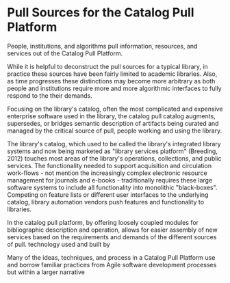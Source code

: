 # Pull Sources for the Catalog Pull Platform
People, institutions, and algorithms pull information, resources, and services out of the Catalog Pull Platform.

While it is helpful to deconstruct the pull sources for a typical library, in practice these sources have been fairly limited to academic libraries. Also, as time progresses these distinctions may become more arbitrary as both people and institutions require more and more algorithmic interfaces to fully respond to the their demands.

Focusing on the library's catalog, often the most complicated and expensive enterprise software used in the library, the catalog pull catalog augments, supersedes, or bridges semantic description of artifacts being curated and managed by the critical source of pull, people working and using the library.

The library's catalog, which used to be called the library's integrated library systems and now being marketed as "library services platform" (Breeding, 2012) touches most areas of the library's operations, collections, and public services. The functionality needed to support acquisition and circulation work-flows - not mention the increasingly complex electronic resource management for journals and e-books - traditionally requires these large software systems to include all functionality into monolithic "black-boxes". Competing on feature lists or different user interfaces to the underlying catalog, library automation vendors push features and functionality to libraries.

In the catalog pull platform, by offering loosely coupled modules for bibliographic description and operation, allows for easier assembly of new services based on the requirements and demands of the different sources of pull.
technology used and built by

Many of the ideas, techniques, and process in a Catalog Pull Platform use and borrow familiar practices from Agile software development processes but within a larger narrative
